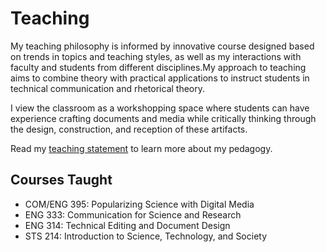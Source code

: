 # Teaching

My teaching philosophy is informed by innovative course designed based on trends in topics and teaching styles, as well as my interactions with faculty and students from different disciplines.My approach to teaching aims to combine theory with practical applications to instruct students in technical communication and rhetorical theory.

I view the classroom as a workshopping space where students can have experience crafting documents and media while critically thinking through the design, construction, and reception of these artifacts.

Read my [teaching statement](https://www.dropbox.com/s/cdynh5t77ce5hv1/teachingstatement.pdf?dl=0) to learn more about my pedagogy.

## Courses Taught
* COM/ENG 395: Popularizing Science with Digital Media
* ENG 333: Communication for Science and Research
* ENG 314: Technical Editing and Document Design
* STS 214: Introduction to Science, Technology, and Society
